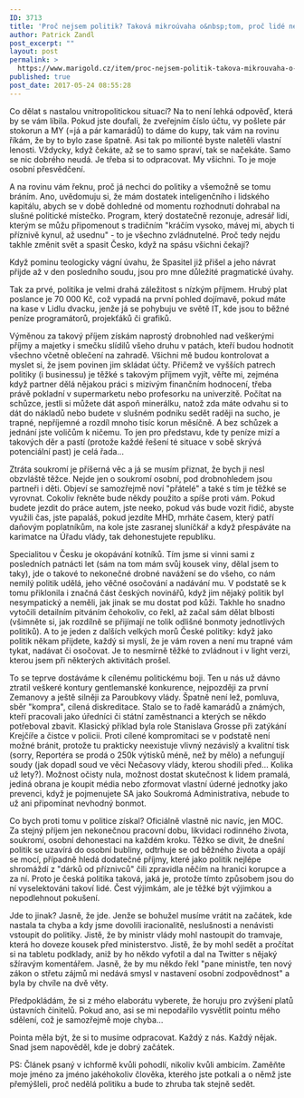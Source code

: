 ```yaml
---
ID: 3713
title: 'Proč nejsem politik? Taková mikroúvaha o&nbsp;tom, proč lidé nejdou do politiky.'
author: Patrick Zandl
post_excerpt: ""
layout: post
permalink: >
  https://www.marigold.cz/item/proc-nejsem-politik-takova-mikrouvaha-o-tom-proc-lide-nejdou-do-politiky
published: true
post_date: 2017-05-24 08:55:28
---
```

Co dělat s nastalou vnitropolitickou situací? Na to není lehká odpověď, která by se vám líbila. Pokud jste doufali, že zveřejním číslo účtu, vy pošlete pár stokorun a MY (=já a pár kamarádů) to dáme do kupy, tak vám na rovinu říkám, že by to bylo zase špatně. Asi tak po milionté byste naletěli vlastní lenosti. Vždycky, když čekáte, až se to samo spraví, tak se načekáte. Samo se nic dobrého neudá. Je třeba si to odpracovat. My všichni. To je moje osobní přesvědčení.

A na rovinu vám řeknu, proč já nechci do politiky a všemožně se tomu bráním. Ano, uvědomuju si, že mám dostatek inteligenčního i lidského kapitálu, abych se v době dohledné od momentu rozhodnutí dohrabal na slušné politické místečko. Program, který dostatečně rezonuje, adresář lidí, kterým se můžu připomenout s tradičním "kráčím vysoko, mávej mi, abych ti příznivě kynul, až usednu" - to je všechno zvládnutelné. Proč tedy nejdu takhle změnit svět a spasit Česko, když na spásu všichni čekají?

Když pominu teologicky vágní úvahu, že Spasitel již přišel a jeho návrat přijde až v den posledního soudu, jsou pro mne důležité pragmatické úvahy.

Tak za prvé, politika je velmi drahá záležitost s nízkým příjmem. Hrubý plat poslance je 70 000 Kč, což vypadá na první pohled dojímavě, pokud máte na kase v Lidlu dvacku, jenže já se pohybuju ve světě IT, kde jsou to běžné peníze programátorů, projekťáků či grafiků.

Výměnou za takový příjem získám naprostý drobnohled nad veškerými příjmy a majetky i smečku slídilů všeho druhu v patách, kteří budou hodnotit všechno včetně oblečení na zahradě. Všichni mě budou kontrolovat a myslet si, že jsem povinen jim skládat účty. Přičemž ve vyšších patrech politiky (i businessu) je těžké s takovým příjmem vyjít, věřte mi, zejména když partner dělá nějakou práci s mizivým finančním hodnocení, třeba právě pokladní v supermarketu nebo profesorku na univerzitě. Počítat na schůzce, jestli si můžete dát aspoň minerálku, natož zda máte odvahu si to dát do nákladů nebo budete v slušném podniku sedět raději na sucho, je trapné, nepříjemné a rozdíl mnoho tisíc korun měsíčně. A bez schůzek a jednání jste voličům k ničemu. To jen pro představu, kde ty peníze mizí a takových děr a pastí (protože každé řešení té situace v sobě skrývá potenciální past) je celá řada...

Ztráta soukromí je příšerná věc a já se musím přiznat, že bych ji nesl obzvláště těžce. Nejde jen o soukromí osobní, pod drobnohledem jsou partneři i děti. Objeví se samozřejmě noví "přátelé" a také s tím je těžké se vyrovnat. Cokoliv řekněte bude někdy použito a spíše proti vám. Pokud budete jezdit do práce autem, jste neeko, pokud vás bude vozit řidič, abyste využili čas, jste papaláš, pokud jezdíte MHD, mrháte časem, který patří daňovým poplatníkům, na kole jste zasranej sluníčkář a když přespáváte na karimatce na Úřadu vlády, tak dehonestujete republiku.

Specialitou v Česku je okopávání kotníků. Tím jsme si vinni sami z posledních patnácti let (sám na tom mám svůj kousek viny, dělal jsem to taky), jde o takové to nekonečné drobné navážení se do všeho, co nám nemilý politik udělá, jeho věčné osočování a nadávání mu. V podstatě se k tomu přiklonila i značná část českých novinářů, když jim nějaký politik byl nesympatický a neměli, jak jinak se mu dostat pod kůži. Takhle ho snadno vytočili detailním pitváním čehokoliv, co řekl, až začal sám dělat blbosti (všimněte si, jak rozdílně se přijímají ne tolik odlišné bonmoty jednotlivých politiků). A to je jeden z dalších velkých morů České politiky: když jako politik někam přijdete, každý si myslí, že je vám roven a není mu trapné vám tykat, nadávat či osočovat. Je to nesmírně těžké to zvládnout i v light verzi, kterou jsem při některých aktivitách prošel.

To se teprve dostáváme k cílenému politickému boji. Ten u nás už dávno ztratil veškeré kontury gentlemanské konkurence, nejpozději za první Zemanovy a ještě silněji za Paroubkovy vlády. Špatně není lež, pomluva, sběr "kompra", cílená diskreditace. Stalo se to řadě kamarádů a známých, kteří pracovali jako úředníci či státní zaměstnanci a kterých se někdo potřeboval zbavit. Klasický příklad byla role Stanislava Grosse při zatýkání Krejčíře a čistce v policii. Proti cílené kompromitaci se v podstatě není možné bránit, protože tu prakticky neexistuje vlivný nezávislý a kvalitní tisk (sorry, Reportéra se prodá o 250k výtisků méně, než by mělo) a nefungují soudy (jak dopadl soud ve věci Nečasovy vlády, kterou shodili před... Kolika už lety?). Možnost očisty nula, možnost dostat skutečnost k lidem pramalá, jediná obrana je koupit média nebo zformovat vlastní úderné jednotky jako prevenci, když je pojmenujete SA jako Soukromá Administrativa, nebude to už ani připomínat nevhodný bonmot.

Co bych proti tomu v politice získal? Oficiálně vlastně nic navíc, jen MOC. Za stejný příjem jen nekonečnou pracovní dobu, likvidaci rodinného života, soukromí, osobní dehonestaci na každém kroku. Těžko se divit, že dnešní politik se uzavírá do osobní bubliny, odtrhuje se od běžného života a opájí se mocí, případně hledá dodatečné příjmy, které jako politik nejlépe shromáždí z "dárků od příznivců" čili zpravidla něčím na hranici korupce a za ní. Proto je česká politika taková, jaká je, protože tímto způsobem jsou do ní vyselektováni takoví lidé. Čest výjimkám, ale je těžké být výjimkou a nepodlehnout pokušení.

Jde to jinak? Jasně, že jde. Jenže se bohužel musíme vrátit na začátek, kde nastala ta chyba a kdy jsme dovolili iracionalitě, neslušnosti a nenávisti vstoupit do politiky. Jistě, že by ministr vlády mohl nastoupit do tramvaje, která ho doveze kousek před ministerstvo. Jistě, že by mohl sedět a pročítat si na tabletu podklady, aniž by ho někdo vyfotil a dal na Twitter s nějaký sžíravým komentářem. Jasně, že by mu někdo řekl "pane ministře, ten nový zákon o střetu zájmů mi nedává smysl v nastavení osobní zodpovědnost" a byla by chvíle na dvě věty.

Předpokládám, že si z mého elaborátu vyberete, že horuju pro zvýšení platů ústavních činitelů. Pokud ano, asi se mi nepodařilo vysvětlit pointu mého sdělení, což je samozřejmě moje chyba...

Pointa měla být, že si to musíme odpracovat. Každý z nás. Každý nějak. Snad jsem napověděl, kde je dobrý začátek.

PS: Článek psaný v ichformě kvůli pohodlí, nikoliv kvůli ambicím. Zaměňte moje jméno za jméno jakéhokoliv člověka, kterého jste potkali a o němž jste přemýšleli, proč nedělá politiku a bude to zhruba tak stejně sedět.
